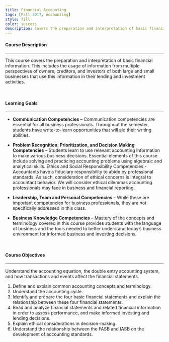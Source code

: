 ```yaml
---
title: Financial Accounting
tags: [Fall 2017, Accounting]
style: fill
color: success
description: Covers the preparation and interpretation of basic financial information. Includes the usage of information from the multiple perspectives of owners, creditors and investors of both large and small businesses who use this information in their lending and investing decisions.
---
```


#### Course Description

---

This course covers the preparation and interpretation of basic financial information.  This includes the usage of information from multiple perspectives of owners, creditors, and investors of both large and small businesses that use this information in their lending and investment activities.

<br>

#### Learning Goals

---

- **Communication Competencies** – Communication competencies are essential for all business professionals.  Throughout the semester, students have write-to-learn opportunities that will aid their writing abilities.   

- **Problem Recognition, Prioritization, and Decision Making Competencies** – Students learn to use relevant accounting information to make various business decisions. Essential elements of this course include solving and practicing accounting problems using algebraic and analytical skills.
Ethics and Social Responsibility Competencies - Accountants have a fiduciary responsibility to abide by professional standards.  As such, consideration of ethical concerns is integral to accountant behavior.  We will consider ethical dilemmas accounting professionals may face in business and financial reporting.   

- **Leadership, Team and Personal Competencies** – While these are important competencies for business professionals, they are not specifically addressed in this class.

- **Business Knowledge Competencies** – Mastery of the concepts and terminology covered in this course provides students with the language of business and the tools needed to better understand today’s business environment for informed business and investing decisions.

<br>

#### Course Objectives

---

Understand the accounting equation, the double entry accounting system, and how transactions and events affect the financial statements.
  1. Define and explain common accounting concepts and terminology.
  2. Understand the accounting cycle.
  3. Identify and prepare the four basic financial statements and explain the relationship between these four financial statements.
  4. Read and analyze financial statements and related financial information in order to assess performance, and make informed investing and lending decisions.
  5. Explain ethical considerations in decision-making.
  6. Understand the relationship between the FASB and IASB on the development of accounting standards.